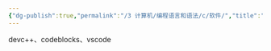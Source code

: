 ```yaml
---
{"dg-publish":true,"permalink":"/3 计算机/编程语言和语法/c/软件/","title":"软件"}
---
```



devc++、codeblocks、vscode
